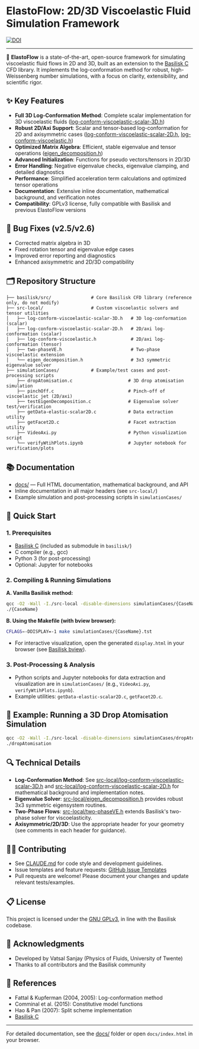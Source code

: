 # ElastoFlow: 2D/3D Viscoelastic Fluid Simulation Framework

[![DOI](https://zenodo.org/badge/874384071.svg)](https://doi.org/10.5281/zenodo.14011692)

---

🚀 **ElastoFlow** is a state-of-the-art, open-source framework for simulating viscoelastic fluid flows in 2D and 3D, built as an extension to the [Basilisk C](http://basilisk.fr/) CFD library. It implements the log-conformation method for robust, high-Weissenberg number simulations, with a focus on clarity, extensibility, and scientific rigor.

## ✨ Key Features

- **Full 3D Log-Conformation Method**: Complete scalar implementation for 3D viscoelastic fluids ([log-conform-viscoelastic-scalar-3D.h](src-local/log-conform-viscoelastic-scalar-3D.h))
- **Robust 2D/Axi Support**: Scalar and tensor-based log-conformation for 2D and axisymmetric cases ([log-conform-viscoelastic-scalar-2D.h](src-local/log-conform-viscoelastic-scalar-2D.h), [log-conform-viscoelastic.h](src-local/log-conform-viscoelastic.h))
- **Optimized Matrix Algebra**: Efficient, stable eigenvalue and tensor operations ([eigen_decomposition.h](src-local/eigen_decomposition.h))
- **Advanced Initialization**: Functions for pseudo vectors/tensors in 2D/3D
- **Error Handling**: Negative eigenvalue checks, eigenvalue clamping, and detailed diagnostics
- **Performance**: Simplified acceleration term calculations and optimized tensor operations
- **Documentation**: Extensive inline documentation, mathematical background, and verification notes
- **Compatibility**: GPLv3 license, fully compatible with Basilisk and previous ElastoFlow versions

## 🐛 Bug Fixes (v2.5/v2.6)
- Corrected matrix algebra in 3D
- Fixed rotation tensor and eigenvalue edge cases
- Improved error reporting and diagnostics
- Enhanced axisymmetric and 2D/3D compatibility

## 🗂️ Repository Structure

```
├── basilisk/src/               # Core Basilisk CFD library (reference only, do not modify)
├── src-local/                  # Custom viscoelastic solvers and tensor utilities
│   ├── log-conform-viscoelastic-scalar-3D.h   # 3D log-conformation (scalar)
│   ├── log-conform-viscoelastic-scalar-2D.h   # 2D/axi log-conformation (scalar)
│   ├── log-conform-viscoelastic.h             # 2D/axi log-conformation (tensor)
│   ├── two-phaseVE.h                          # Two-phase viscoelastic extension
│   └── eigen_decomposition.h                  # 3x3 symmetric eigenvalue solver
├── simulationCases/            # Example/test cases and post-processing scripts
    ├── dropAtomisation.c                     # 3D drop atomisation simulation
    ├── pinchOff.c                            # Pinch-off of viscoelastic jet (2D/axi)
    ├── testEigenDecomposition.c              # Eigenvalue solver test/verification
    ├── getData-elastic-scalar2D.c            # Data extraction utility
    ├── getFacet2D.c                          # Facet extraction utility
    ├── VideoAxi.py                           # Python visualization script
    └── verifyWtihPlots.ipynb                 # Jupyter notebook for verification/plots
```

## 📚 Documentation
- [docs/](docs/) — Full HTML documentation, mathematical background, and API
- Inline documentation in all major headers (see `src-local/`)
- Example simulation and post-processing scripts in `simulationCases/`

## 🚀 Quick Start

### 1. Prerequisites
- [Basilisk C](http://basilisk.fr/) (included as submodule in `basilisk/`)
- C compiler (e.g., gcc)
- Python 3 (for post-processing)
- Optional: Jupyter for notebooks

### 2. Compiling & Running Simulations

**A. Vanilla Basilisk method:**
```sh
qcc -O2 -Wall -I./src-local -disable-dimensions simulationCases/{CaseName}.c -o {CaseName} -lm 
./{CaseName}
```

**B. Using the Makefile (with bview browser):**
```sh
CFLAGS=-DDISPLAY=-1 make simulationCases/{CaseName}.tst
```

- For interactive visualization, open the generated `display.html` in your browser (see [Basilisk bview](http://basilisk.fr/three.js/editor/index.html?ws://localhost:7100)).

### 3. Post-Processing & Analysis
- Python scripts and Jupyter notebooks for data extraction and visualization are in `simulationCases/` (e.g., `VideoAxi.py`, `verifyWtihPlots.ipynb`).
- Example utilities: `getData-elastic-scalar2D.c`, `getFacet2D.c`.

## 📝 Example: Running a 3D Drop Atomisation Simulation

```sh
qcc -O2 -Wall -I./src-local -disable-dimensions simulationCases/dropAtomisation.c -o dropAtomisation -lm
./dropAtomisation
```

## 🔍 Technical Details
- **Log-Conformation Method**: See [src-local/log-conform-viscoelastic-scalar-3D.h](src-local/log-conform-viscoelastic-scalar-3D.h) and [src-local/log-conform-viscoelastic-scalar-2D.h](src-local/log-conform-viscoelastic-scalar-2D.h) for mathematical background and implementation notes.
- **Eigenvalue Solver**: [src-local/eigen_decomposition.h](src-local/eigen_decomposition.h) provides robust 3x3 symmetric eigensystem routines.
- **Two-Phase Flows**: [src-local/two-phaseVE.h](src-local/two-phaseVE.h) extends Basilisk's two-phase solver for viscoelasticity.
- **Axisymmetric/2D/3D**: Use the appropriate header for your geometry (see comments in each header for guidance).

## 🧑‍💻 Contributing
- See [CLAUDE.md](CLAUDE.md) for code style and development guidelines.
- Issue templates and feature requests: [GitHub Issue Templates](.github/ISSUE_TEMPLATE/)
- Pull requests are welcome! Please document your changes and update relevant tests/examples.

## 📋 License
This project is licensed under the [GNU GPLv3](LICENSE), in line with the Basilisk codebase.

## 🙏 Acknowledgments
- Developed by Vatsal Sanjay (Physics of Fluids, University of Twente)
- Thanks to all contributors and the Basilisk community

## 🔗 References
- Fattal & Kupferman (2004, 2005): Log-conformation method
- Comminal et al. (2015): Constitutive model functions
- Hao & Pan (2007): Split scheme implementation
- [Basilisk C](http://basilisk.fr/)

---
For detailed documentation, see the [docs/](docs/) folder or open `docs/index.html` in your browser.
